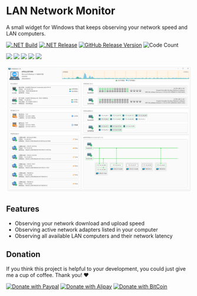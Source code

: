 # LAN Network Monitor

A small widget for Windows that keeps observing your network speed and LAN computers.

[![.NET Build](https://github.com/Shinerising/NIAS/actions/workflows/dotnet-build.yml/badge.svg)](https://github.com/Shinerising/NIAS/actions/workflows/dotnet-build.yml)
[![.NET Release](https://github.com/Shinerising/NIAS/actions/workflows/dotnet-release.yml/badge.svg)](https://github.com/Shinerising/NIAS/actions/workflows/dotnet-release.yml)
[![GitHub Release Version](https://img.shields.io/github/v/release/Shinerising/NIAS)](https://github.com/Shinerising/NIAS/releases)
![Code Count](https://tokei.rs/b1/github/Shinerising/NIAS)

![](https://img.shields.io/badge/Windows-0078D6?style=for-the-badge&logo=windows)
![](https://img.shields.io/badge/Visual%20Studio-5C2D91?style=for-the-badge&logo=visualstudio)
![](https://img.shields.io/badge/.NET%20Framework-512BD4?style=for-the-badge&logo=dotnet)
![](https://img.shields.io/badge/C%23-239120?style=for-the-badge&logo=csharp)
![](https://img.shields.io/badge/XAML-0C54C2?style=for-the-badge&logo=xaml)

![Preview](preview.png)

## Features

- Observing your network download and upload speed
- Observing active network adapters listed in your computer
- Observing all available LAN computers and their network latency

## Donation

If you think this project is helpful to your development, you could just give me a cup of coffee. Thank you! ❤️

[![Donate with Paypal](https://apollowayne.me/donate_paypal.svg)](https://www.paypal.me/WSapollo/5USD)
[![Donate with Alipay](https://apollowayne.me/donate_alipay.svg)](https://apollowayne.me/alipay.html?amount=20.00&url=https://qr.alipay.com/fkx03883k0k6zcocuduxn70)
[![Donate with BitCoin](https://apollowayne.me/donate_bitcoin.svg)](https://apollowayne.me/bitcoin.html?address=1JHN5EsUiym81q9u7CchLECA4ZnbPGvpDW)
